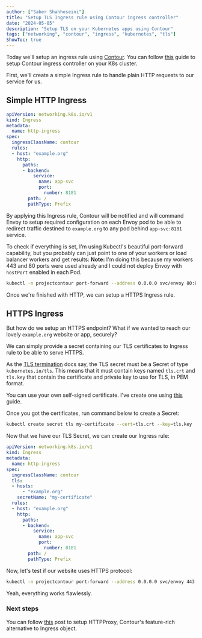 ```yaml
---
author: ["Saber Shahhoseini"]
title: "Setup TLS Ingress rule using Contour ingress controller"
date: "2024-05-05"
description: "Setup TLS on your Kubernetes apps using Contour"
tags: ["networking", "contour", "ingress", "kubernetes", "tls"]
ShowToc: true
---
```


Today we'll setup an ingress rule using [Contour](https://github.com/projectcontour/contour). You can follow [this](https://sabersh.ir/posts/2024-05-05-setup-contour-ingress/) guide to setup Contour ingress controller on your K8s cluster.

First, we'll create a simple Ingress rule to handle plain HTTP requests to our service for us.

## Simple HTTP Ingress

```yaml
apiVersion: networking.k8s.io/v1
kind: Ingress
metadata:
  name: http-ingress
spec:
  ingressClassName: contour
  rules:
  - host: "example.org"
    http:
      paths:
      - backend:
          service:
            name: app-svc
            port:
              number: 8181
        path: /
        pathType: Prefix
```

By applying this Ingress rule, Contour will be notified and will command Envoy to setup required configuration on each Envoy pod to be able to redirect traffic destined to `example.org` to any pod behind `app-svc:8181` service.

To check if everything is set, I'm using Kubectl's beautiful port-forward capability, but you probably can just point to one of your workers or load balancer workers and get results:
**Note:** I'm doing this because my workers 443 and 80 ports were used already and I could not deploy Envoy with `hostPort` enabled in each Pod.

```bash
kubectl -n projectcontour port-forward --address 0.0.0.0 svc/envoy 80:80
```

Once we're finished with HTTP, we can setup a HTTPS Ingress rule.

## HTTPS Ingress

But how do we setup an HTTPS endpoint? What if we wanted to reach our lovely `example.org` website or app, securely?

We can simply provide a secret containing our TLS certificates to Ingress rule to be able to serve HTTPS.

As the [TLS termination](https://projectcontour.io/docs/1.28/config/tls-termination/) docs say, the TLS secret must be a Secret of type  `kubernetes.io/tls`. This means that it must contain keys named  `tls.crt`  and  `tls.key`  that contain the certificate and private key to use for TLS, in PEM format.

You can use your own self-signed certificate. I've create one using [this](https://devopscube.com/create-self-signed-certificates-openssl/) guide.

Once you got the certificates, run command below to create a Secret:

```bash
kubectl create secret tls my-certificate --cert=tls.crt --key=tls.key
```

Now that we have our TLS Secret, we can create our Ingress rule:

```yaml
apiVersion: networking.k8s.io/v1
kind: Ingress
metadata:
  name: http-ingress
spec:
  ingressClassName: contour
  tls:
  - hosts:
      - "example.org"
    secretName: "my-certificate"
  rules:
  - host: "example.org"
    http:
      paths:
      - backend:
          service:
            name: app-svc
            port:
              number: 8181
        path: /
        pathType: Prefix
```

Now, let's test if our website uses HTTPS protocol:

```bash
kubectl -n projectcontour port-forward --address 0.0.0.0 svc/envoy 443:443
```

Yeah, everything works flawlessly.

### Next steps

You can follow [this](https://sabersh.ir/posts/2024-05-05-contour-httpproxy-basics/) post to setup HTTPProxy, Contour's feature-rich alternative to Ingress object.
